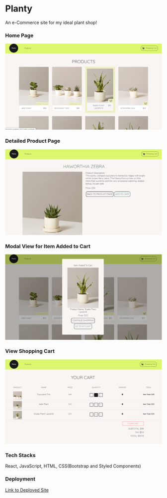 # Planty 

An e-Commerce site for my ideal plant shop!

### Home Page
 ![](plantyHomePage.png)
 
### Detailed Product Page
![](plantydetailedProduct.png)

### Modal View for Item Added to Cart 
![](plantyModal.png)

### View Shopping Cart
 ![](plantyCartPage.png)

### Tech Stacks
React, JavaScript, HTML, CSS(Bootstrap and Styled Components)

### Deployment 
[Link to Deployed Site](https://quirky-aryabhata-761e17.netlify.com/)
